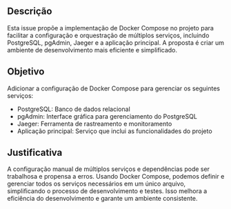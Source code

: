 ## Descrição

Esta issue propõe a implementação de Docker Compose no projeto para facilitar a configuração e orquestração de múltiplos serviços, incluindo PostgreSQL, pgAdmin, Jaeger e a aplicação principal. A proposta é criar um ambiente de desenvolvimento mais eficiente e simplificado.

## Objetivo

Adicionar a configuração de Docker Compose para gerenciar os seguintes serviços:

- PostgreSQL: Banco de dados relacional
- pgAdmin: Interface gráfica para gerenciamento do PostgreSQL
- Jaeger: Ferramenta de rastreamento e monitoramento
- Aplicação principal: Serviço que inclui as funcionalidades do projeto

## Justificativa

A configuração manual de múltiplos serviços e dependências pode ser trabalhosa e propensa a erros. Usando Docker Compose, podemos definir e gerenciar todos os serviços necessários em um único arquivo, simplificando o processo de desenvolvimento e testes. Isso melhora a eficiência do desenvolvimento e garante um ambiente consistente.